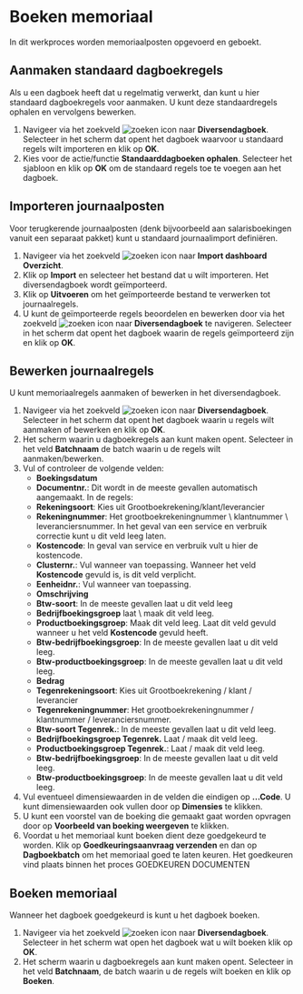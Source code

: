 # Boeken memoriaal

In dit werkproces worden memoriaalposten opgevoerd en geboekt.

## Aanmaken standaard dagboekregels

Als u een dagboek heeft dat u regelmatig verwerkt, dan kunt u hier standaard dagboekregels voor aanmaken. U kunt deze standaardregels ophalen en vervolgens bewerken.

1. Navigeer via het zoekveld ![zoeken icon](/assets/images/zoeken.png "zoeken icon") naar **Diversendagboek**. Selecteer in het scherm dat opent het dagboek waarvoor u standaard regels wilt importeren en klik op **OK**.
2. Kies voor de actie/functie **Standaarddagboeken ophalen**. Selecteer het sjabloon en klik op **OK** om de standaard regels toe te voegen aan het dagboek.

## Importeren journaalposten

Voor terugkerende journaalposten (denk bijvoorbeeld aan salarisboekingen vanuit een separaat pakket) kunt u standaard journaalimport definiëren.

1. Navigeer via het zoekveld ![zoeken icon](/assets/images/zoeken.png "zoeken icon") naar **Import dashboard Overzicht**.
2. Klik op **Import** en selecteer het bestand dat u wilt importeren.  Het diversendagboek wordt geïmporteerd.
3. Klik op **Uitvoeren** om het geïmporteerde bestand te verwerken tot journaalregels.
4. U kunt de geïmporteerde regels beoordelen en bewerken door  via het zoekveld ![zoeken icon](/assets/images/zoeken.png "zoeken icon") naar **Diversendagboek** te navigeren.  Selecteer in het scherm dat opent het dagboek waarin de regels geïmporteerd zijn en klik op **OK**.

## Bewerken journaalregels

U kunt memoriaalregels aanmaken of bewerken in het diversendagboek.

1. Navigeer via het zoekveld ![zoeken icon](/assets/images/zoeken.png "zoeken icon") naar **Diversendagboek**. Selecteer in het scherm dat opent het dagboek waarin u regels wilt aanmaken of bewerken en klik op **OK**.
2. Het scherm waarin u dagboekregels aan kunt maken opent. Selecteer in het veld **Batchnaam** de batch waarin u de regels wilt aanmaken/bewerken.
3. Vul of controleer de volgende velden:
	- **Boekingsdatum**
	- **Documentnr.**: Dit wordt in de meeste gevallen automatisch aangemaakt.
	 In de regels:
	- **Rekeningsoort**: Kies uit Grootboekrekening/klant/leverancier
	- **Rekeningnummer**: Het grootboekrekeningnummer \ klantnummer \ leveranciersnummer. In het geval van een service en verbruik correctie kunt u dit veld leeg laten.
	- **Kostencode**: In geval van service en verbruik vult u hier de kostencode.
	- **Clusternr.**: Vul wanneer van toepassing. Wanneer het veld **Kostencode** gevuld is, is dit veld verplicht.
	- **Eenheidnr.**: Vul wanneer van toepassing.
	- **Omschrijving**
	- **Btw-soort**: In de meeste gevallen laat u dit veld leeg
	- **Bedrijfboekingsgroep** laat \ maak dit veld leeg.
	- **Productboekingsgroep**: Maak dit veld leeg. Laat dit veld gevuld wanneer u het veld **Kostencode** gevuld heeft.
	- **Btw-bedrijfboekingsgroep**: In de meeste gevallen laat u dit veld leeg.
	- **Btw-productboekingsgroep**: In de meeste gevallen laat u dit veld leeg.
	- **Bedrag**
	- **Tegenrekeningsoort**:  Kies uit Grootboekrekening / klant / leverancier
	- **Tegenrekeningnummer**: Het grootboekrekeningnummer / klantnummer / leveranciersnummer.
	-  **Btw-soort Tegenrek.**: In de meeste gevallen laat u dit veld leeg.
	- **Bedrijfboekingsgroep Tegenrek.** Laat / maak dit veld leeg.
	- **Productboekingsgroep Tegenrek.**: Laat / maak dit veld leeg.
	- **Btw-bedrijfboekingsgroep**: In de meeste gevallen laat u dit veld leeg.
	- **Btw-productboekingsgroep**: In de meeste gevallen laat u dit veld leeg.
4. Vul eventueel dimensiewaarden in de velden die eindigen op **...Code**. U kunt dimensiewaarden ook vullen door op **Dimensies** te klikken.
5. U kunt een voorstel van de boeking die gemaakt gaat worden opvragen door op **Voorbeeld van boeking weergeven** te klikken.
6. Voordat u het memoriaal kunt boeken dient deze goedgekeurd te worden. Klik op **Goedkeuringsaanvraag verzenden** en dan op **Dagboekbatch** om het memoriaal goed te laten keuren. Het goedkeuren vind plaats binnen het proces GOEDKEUREN DOCUMENTEN

## Boeken memoriaal

Wanneer het dagboek goedgekeurd is kunt u het dagboek boeken.

1. Navigeer via het zoekveld ![zoeken icon](/assets/images/zoeken.png "zoeken icon") naar **Diversendagboek**. Selecteer in het scherm wat open het dagboek wat u wilt boeken klik op **OK**.
2. Het scherm waarin u dagboekregels aan kunt maken opent. Selecteer in het veld **Batchnaam**, de batch waarin u de regels wilt boeken en klik op **Boeken**.
